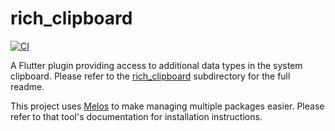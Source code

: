 # rich_clipboard

[![CI](https://github.com/BringingFire/rich_clipboard/actions/workflows/ci.yml/badge.svg)](https://github.com/BringingFire/rich_clipboard/actions/workflows/ci.yml)

A Flutter plugin providing access to additional data types in the system
clipboard. Please refer to the [rich_clipboard][1] subdirectory for the full
readme.

This project uses [Melos][2] to make managing multiple packages easier. Please
refer to that tool's documentation for installation instructions.

[1]: ./rich_clipboard
[2]: https://melos.invertase.dev/